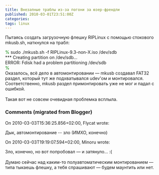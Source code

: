 ```yaml
---
title: Внезапные траблы из-за погони за юзер-френдли
published: 2010-03-01T23:51:00Z
categories: 
tags: linux
---
```


Пытаясь создать загрузочную флешку RIPLinux с помощью стокового mkusb.sh, наткнулся на трабл<a name='more'></a>:<div class="code"><span style="color: green">%</span> sudo ./mkusb.sh -f RIPLinux-9.3-non-X.iso /dev/sdb<br />*** Creating partition on /dev/sdb...<br />ERROR: Fdisk had a problem partitioning /dev/sdb<br /><span style="color: green">%</span></div>Оказалось, всё дело в автомонтировании — mkusb создавал FAT32 раздел, который тут же подхватывался udev'ом и монтировался. Соответственно, mkusb раздел примонтировать уже не мог и падал с ошибкой.<br /><br />Такая вот не совсем очевидная проблемка всплыла.

<h3 id='hakyll-convert-comments-title'>Comments (migrated from Blogger)</h3>
<div class='hakyll-convert-comment'>
<p class='hakyll-convert-comment-date'>On 2010-03-03T15:36:25.856+02:00, Flycat wrote:</p>
<p class='hakyll-convert-comment-body'>
Дык, автомонтирование -- зло (ИМХО, конечно)
</p>
</div>

<div class='hakyll-convert-comment'>
<p class='hakyll-convert-comment-date'>On 2010-03-03T19:19:07.594+02:00, Minoru wrote:</p>
<p class='hakyll-convert-comment-body'>
Зло, конечно, но вот попробовал — и затянуло… :(<br /><br />Думаю сейчас над каким-то полуавтоматическим монтированием — типа тыкаешь флешку, а тебя спрашивают — будем маунтить или нет.
</p>
</div>



